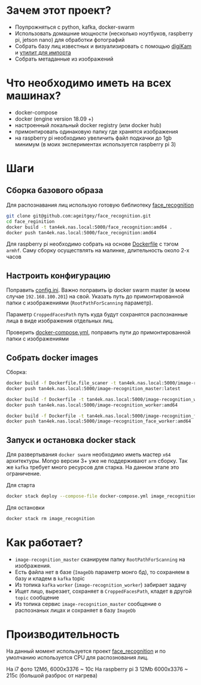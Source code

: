 # Зачем этот проект?
- Поупрожняться с python, kafka, docker-swarm
- Использовать домашние мощности (несколько ноутбуков, raspberry pi, jetson nano) для обработки фотографий
- Собрать базу лиц известных и визуализировать с помощью [digiKam](https://www.digikam.org/) и [утилит для импорта](https://github.com/Tan4ek/digikam-utils)
- Собрать метаданные из изображений 

# Что необходимо иметь на всех машинах?
- docker-compose
- docker (engine version 18.09 +)
- настроенный локальный docker registry (или docker hub)
- примонтировать одинаковую папку где хранятся изображения
- на raspberry pi необходимо увеличить файл подкачки до 1gb минимум (в моих экспериментах используется raspberry pi 3)

# Шаги

## Сборка базового образа
Для распознавания лиц использую готовую библиотеку [face_recognition](https://github.com/ageitgey/face_recognition)
```bash
git clone git@github.com:ageitgey/face_recognition.git
cd face_reginition
docker build -t tan4ek.nas.local:5000/face_recognition:amd64 .
docker push tan4ek.nas.local:5000/face_recognition:amd64
```

Для raspberry pi необходимо собрать на основе [Dockerfile](#face_recognition_docker/Dockerfile.armhf) с тэгом `armhf`. Саму сборку осуществлять на малинке, длительность около 2-х часов

## Настроить конфигурацию

Поправить [config.ini](#config.ini). 
Важно поправить ip docker swarm master (в моем случае `192.168.100.201`) на свой. Указать путь до примонтированной папки с изображениями (`RootPathForScanning` параметр).

Параметр `CroppedFacesPath` путь куда будут сохранятся распознанные лица в виде изображения отдельных лиц.

Проверить [docker-compose.yml](#docker-compose.yml), поправить пути до примонтированной папки с изображениями

## Собрать docker images

Сборка:
```bash
docker build -f Dockerfile.file_scaner -t tan4ek.nas.local:5000/image-recognition_master:latest .
docker push tan4ek.nas.local:5000/image-recognition_master:latest

docker build -f Dockerfile -t tan4ek.nas.local:5000/image-recognition_worker:amd64 .
docker push tan4ek.nas.local:5000/image-recognition_worker:amd64

docker build -f Dockerfile -t tan4ek.nas.local:5000/image-recognition_face_worker:amd64 .
docker push tan4ek.nas.local:5000/image-recognition_face_worker:amd64
```

## Запуск и остановка docker stack

Для развертывания `docker swarm` необходимо иметь мастер `x64` архитектуры. Mongo версии 3+ уже не поддерживают `arm` сборку. Так же `kafka` требует много ресурсов для старка. На данном этапе это ограничение.

Для старта
```bash
docker stack deploy --compose-file docker-compose.yml image_recognition
```

Для остановки
```bash
docker stack rm image_recognition
```

# Как работает?

- `image-recognition_master` сканируем папку `RootPathForScanning` на изображения.
- Есть файла нет в базе (`ImageDb` параметр монго бд), то сохраняем в базу и кладем в `kafka` topic
- Из топика `kafka` `worker` (`image-recognition_worker`) забирает задачу 
- Ищет лицо, вырезает, сохраняет в `CroppedFacesPath`, кладет в другой `topic` сообщение
- Из топика сервис `image-recognition_master` сообщение о распознаных лицах и сохраняет в базу `ImageDb`

# Производительность

На данный момент используется проект [face_recognition](https://github.com/ageitgey/face_recognition) и по умолчанию используется CPU для распознования лиц.

На i7 фото 12Мб, 6000x3376 ~ 10c
На raspberry pi 3 12Mb 6000x3376 ~ 215c (большой разброс от нагрева)


